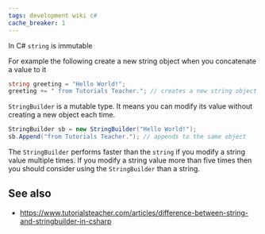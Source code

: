 ```yaml
---
tags: development wiki c#
cache_breaker: 1
---
```


In C# `string` is immutable

For example the following create a new string object when you concatenate a value to it

```csharp
string greeting = "Hello World!";
greeting += " from Tutorials Teacher."; // creates a new string object
```

`StringBuilder` is a mutable type. It means you can modify its value without creating a new object each time.

```csharp
StringBuilder sb = new StringBuilder("Hello World!");
sb.Append("from Tutorials Teacher."); // appends to the same object
```

The `StringBuilder` performs faster than the `string` if you modify a string value multiple times. If you modify a string value more than five times then you should consider using the `StringBuilder` than a string.

## See also

- <https://www.tutorialsteacher.com/articles/difference-between-string-and-stringbuilder-in-csharp>
